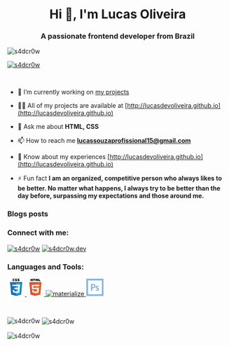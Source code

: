<h1 align="center">Hi 👋, I'm Lucas Oliveira</h1>
<h3 align="center">A passionate frontend developer from Brazil</h3>

<p align="left"> <img src="https://komarev.com/ghpvc/?username=s4dcr0w&label=Profile%20views&color=0e75b6&style=flat" alt="s4dcr0w" /> </p>

<p align="left"> <a href="https://github.com/ryo-ma/github-profile-trophy"><img src="https://github-profile-trophy.vercel.app/?username=s4dcr0w" alt="s4dcr0w" /></a> </p>

<p align="left"> <a href="https://twitter.com/" target="blank"><img src="https://img.shields.io/twitter/follow/?logo=twitter&style=for-the-badge" alt="" /></a> </p>

- 🔭 I’m currently working on [my projects](https://github.com/S4DCR0W/myprojects)

- 👨‍💻 All of my projects are available at [http://lucasdevoliveira.github.io](http://lucasdevoliveira.github.io)

- 💬 Ask me about **HTML, CSS**

- 📫 How to reach me **lucassouzaprofissional15@gmail.com**

- 📄 Know about my experiences [http://lucasdevoliveira.github.io](http://lucasdevoliveira.github.io)

- ⚡ Fun fact **I am an organized, competitive person who always likes to be better. No matter what happens, I always try to be better than the day before, surpassing my expectations and those around me.**

### Blogs posts

<!-- BLOG-POST-LIST:START -->
<!-- BLOG-POST-LIST:END -->

<h3 align="left">Connect with me:</h3>
<p align="left">
<a href="https://dev.to/s4dcr0w" target="blank"><img align="center" src="https://cdn.jsdelivr.net/npm/simple-icons@3.0.1/icons/dev-dot-to.svg" alt="s4dcr0w" height="30" width="40" /></a>
<a href="https://fb.com/s4dcr0w.dev" target="blank"><img align="center" src="https://raw.githubusercontent.com/rahuldkjain/github-profile-readme-generator/master/src/images/icons/Social/facebook.svg" alt="s4dcr0w.dev" height="30" width="40" /></a>
</p>

<h3 align="left">Languages and Tools:</h3>
<p align="left"> <a href="https://www.w3schools.com/css/" target="_blank"> <img src="https://raw.githubusercontent.com/devicons/devicon/master/icons/css3/css3-original-wordmark.svg" alt="css3" width="40" height="40"/> </a> <a href="https://www.w3.org/html/" target="_blank"> <img src="https://raw.githubusercontent.com/devicons/devicon/master/icons/html5/html5-original-wordmark.svg" alt="html5" width="40" height="40"/> </a> <a href="https://materializecss.com/" target="_blank"> <img src="https://raw.githubusercontent.com/prplx/svg-logos/5585531d45d294869c4eaab4d7cf2e9c167710a9/svg/materialize.svg" alt="materialize" width="40" height="40"/> </a> <a href="https://www.photoshop.com/en" target="_blank"> <img src="https://raw.githubusercontent.com/devicons/devicon/master/icons/photoshop/photoshop-line.svg" alt="photoshop" width="40" height="40"/> </a> </p><br>

<p><img align="left" src="https://github-readme-stats.vercel.app/api/top-langs?username=s4dcr0w&show_icons=true&locale=en&layout=compact" alt="s4dcr0w" /></p>

<p>&nbsp;<img align="center" src="https://github-readme-stats.vercel.app/api?username=s4dcr0w&show_icons=true&locale=en" alt="s4dcr0w" /></p>

<p><img align="center" src="https://github-readme-streak-stats.herokuapp.com/?user=s4dcr0w&" alt="s4dcr0w" /></p>
